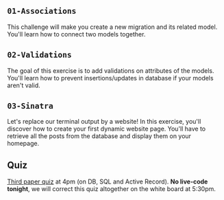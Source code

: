 ## `01-Associations`

This challenge will make you create a new migration and its related model. You'll learn how to connect two models together.

## `02-Validations`

The goal of this exercise is to add validations on attributes of the models. You'll learn how to prevent insertions/updates in database if your models aren't valid.

## `03-Sinatra`

Let's replace our terminal output by a website! In this exercise, you'll discover how to create your first dynamic website page. You'll have to retrieve all the posts from the database and display them on your homepage.

## Quiz

[Third paper quiz](https://github.com/lewagon/quizzes/raw/master/pdf/quizz-1.en.pdf) at 4pm (on DB, SQL and Active Record). **No live-code tonight**, we will correct this quiz altogether on the white board at 5:30pm.
